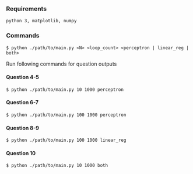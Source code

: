 ### Requirements

`python 3, matplotlib, numpy`

### Commands

`$ python ./path/to/main.py <N> <loop_count> <perceptron | linear_reg | both> `

Run following commands for question outputs

#### Question 4-5

`$ python ./path/to/main.py 10 1000 perceptron`

#### Question 6-7

`$ python ./path/to/main.py 100 1000 perceptron`

#### Question 8-9

`$ python ./path/to/main.py 100 1000 linear_reg`

#### Question 10

`$ python ./path/to/main.py 10 1000 both`

